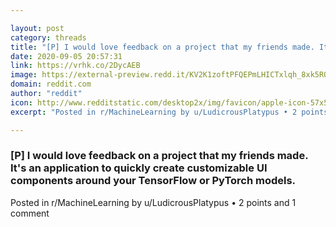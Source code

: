 ```yaml
---

layout: post
category: threads
title: "[P] I would love feedback on a project that my friends made. It's an application to quickly create customizable UI components around your TensorFlow or PyTorch models."
date: 2020-09-05 20:57:31
link: https://vrhk.co/2DycAEB
image: https://external-preview.redd.it/KV2K1zoftPFQEPmLHICTxlqh_8xk5RQY8-bcS1iiawk.jpg?width=400&height=209.42408377&auto=webp&crop=400:209.42408377,smart&s=2084c7f19c5a833f52496b36c20165c926896d69
domain: reddit.com
author: "reddit"
icon: http://www.redditstatic.com/desktop2x/img/favicon/apple-icon-57x57.png
excerpt: "Posted in r/MachineLearning by u/LudicrousPlatypus • 2 points and 1 comment"

---
```


### [P] I would love feedback on a project that my friends made. It's an application to quickly create customizable UI components around your TensorFlow or PyTorch models.

Posted in r/MachineLearning by u/LudicrousPlatypus • 2 points and 1 comment